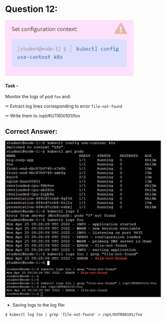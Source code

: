 # Question 12:

![](./context12.png)


#### Task -
Monitor the logs of pod ```foo``` and:

✑ Extract log lines corresponding to error ```file-not-found```

✑ Write them to /opt/KUTR00101/foo

## Correct Answer:

![](./answer12.png)

- Saving logs to the log file:
```
$ kubectl log foo | grep 'file-not-found' > /opt/KUTR00101/foo
```